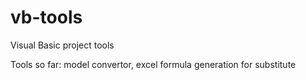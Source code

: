 # vb-tools

Visual Basic project tools

Tools so far: model convertor, excel formula generation for substitute
